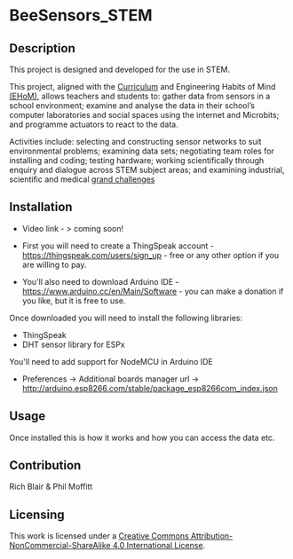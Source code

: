 # BeeSensors_STEM

## Description
This project is designed and developed for the use in STEM. 

This project, aligned with the [Curriculum](https://www.gov.uk/national-curriculum) and Engineering Habits of Mind  [(EHoM)](https://www.raeng.org.uk/publications/reports/thinking-like-an-engineer-implications-full-report), allows teachers and students to: gather data from sensors in a school environment; examine and analyse the data in their school’s computer laboratories and social spaces using the internet and Microbits; and programme actuators to react to the data.  

Activities include: selecting and constructing sensor networks to suit environmental problems; examining data sets; negotiating team roles for installing and coding; testing hardware; working scientifically through enquiry and dialogue across STEM subject areas; and examining industrial, scientific and medical [grand challenges](https://www.gov.uk/government/publications/industrial-strategy-the-grand-challenges/industrial-strategy-the-grand-challenges)

## Installation
* Video link - > coming soon!

* First you will need to create a ThingSpeak account - https://thingspeak.com/users/sign_up - free or any other option if you are willing to pay. 

* You'll also need to download Arduino IDE - https://www.arduino.cc/en/Main/Software - you can make a donation if you like, but it is free to use. 

Once downloaded you will need to install the following libraries:

* ThingSpeak
* DHT sensor library for ESPx

You'll need to add support for NodeMCU in Arduino IDE
* Preferences -> Additional boards manager url -> http://arduino.esp8266.com/stable/package_esp8266com_index.json

## Usage
Once installed this is how it works and how you can access the data etc.

## Contribution
Rich Blair & Phil Moffitt

## Licensing 
This work is licensed under a [Creative Commons Attribution-NonCommercial-ShareAlike 4.0 International License](https://creativecommons.org/licenses/by-nc-sa/4.0/).

